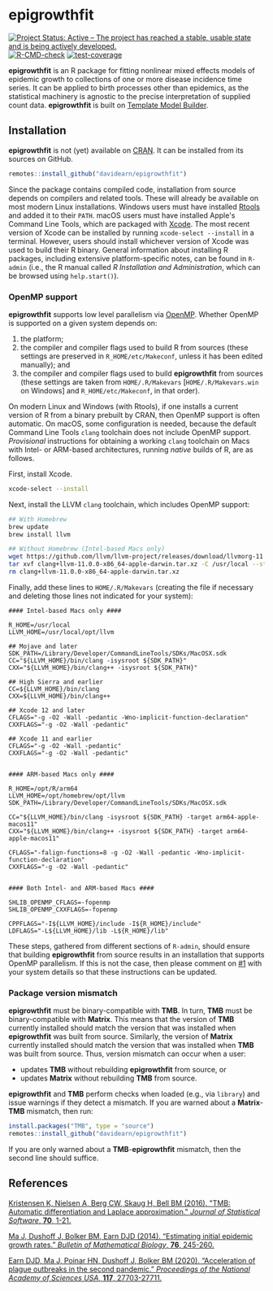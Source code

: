 # epigrowthfit

<!-- badges: start -->
[![Project Status: Active – The project has reached a stable, usable state and is being actively developed.](https://www.repostatus.org/badges/latest/active.svg)](https://www.repostatus.org/#active)
[![R-CMD-check](https://github.com/davidearn/epigrowthfit/actions/workflows/R-CMD-check.yaml/badge.svg)](https://github.com/davidearn/epigrowthfit/actions/workflows/R-CMD-check.yaml)
[![test-coverage](https://github.com/davidearn/epigrowthfit/actions/workflows/test-coverage.yaml/badge.svg)](https://github.com/davidearn/epigrowthfit/actions/workflows/test-coverage.yaml)
<!-- badges: end -->

**epigrowthfit** is an R package for fitting nonlinear mixed effects
models of epidemic growth to collections of one or more disease
incidence time series. It can be applied to birth processes other
than epidemics, as the statistical machinery is agnostic to the
precise interpretation of supplied count data. **epigrowthfit**
is built on [Template Model Builder](https://github.com/kaskr/adcomp).

## Installation

**epigrowthfit** is not (yet) available on
[CRAN](https://cran.r-project.org/). 
It can be installed from its sources on GitHub.

```r
remotes::install_github("davidearn/epigrowthfit")
```

Since the package contains compiled code, installation from source 
depends on compilers and related tools.
These will already be available on most modern Linux installations.
Windows users must have installed
[Rtools](https://cran.r-project.org/bin/windows/Rtools/)
and added it to their `PATH`.
macOS users must have installed Apple's Command Line Tools,
which are packaged with [Xcode](https://developer.apple.com/xcode/).
The most recent version of Xcode can be installed by running 
`xcode-select --install` in a terminal.
However, users should install whichever version of Xcode was used 
to build their R binary.
General information about installing R packages, 
including extensive platform-specific notes, can be found in `R-admin`
(i.e., the R manual called _R Installation and Administration_,
which can be browsed using `help.start()`).

### OpenMP support

**epigrowthfit** supports low level parallelism via 
[OpenMP](https://en.wikipedia.org/wiki/OpenMP).
Whether OpenMP is supported on a given system depends on:

1. the platform;
2. the compiler and compiler flags used to build R from sources
   (these settings are preserved in `R_HOME/etc/Makeconf`, 
   unless it has been edited manually); and
3. the compiler and compiler flags used to build **epigrowthfit**
   from sources (these settings are taken from `HOME/.R/Makevars`
   [`HOME/.R/Makevars.win` on Windows] and `R_HOME/etc/Makeconf`, 
   in that order).

On modern Linux and Windows (with Rtools), if one installs
a current version of R from a binary prebuilt by CRAN, then
OpenMP support is often automatic.
On macOS, some configuration is needed, because the default
Command Line Tools `clang` toolchain does not include OpenMP
support. _Provisional_ instructions for obtaining a working
`clang` toolchain on Macs with Intel- or ARM-based architectures,
running _native_ builds of R, are as follows.

First, install Xcode.

```bash
xcode-select --install
```

Next, install the LLVM `clang` toolchain, which includes OpenMP 
support:

```bash
## With Homebrew
brew update
brew install llvm

## Without Homebrew (Intel-based Macs only)
wget https://github.com/llvm/llvm-project/releases/download/llvmorg-11.0.0/clang+llvm-11.0.0-x86_64-apple-darwin.tar.xz
tar xvf clang+llvm-11.0.0-x86_64-apple-darwin.tar.xz -C /usr/local --strip-components 1
rm clang+llvm-11.0.0-x86_64-apple-darwin.tar.xz
```

Finally, add these lines to `HOME/.R/Makevars` (creating the 
file if necessary and deleting those lines not indicated for 
your system):

```make
#### Intel-based Macs only ####

R_HOME=/usr/local
LLVM_HOME=/usr/local/opt/llvm

## Mojave and later
SDK_PATH=/Library/Developer/CommandLineTools/SDKs/MacOSX.sdk
CC="${LLVM_HOME}/bin/clang -isysroot ${SDK_PATH}"
CXX="${LLVM_HOME}/bin/clang++ -isysroot ${SDK_PATH}"

## High Sierra and earlier
CC=${LLVM_HOME}/bin/clang
CXX=${LLVM_HOME}/bin/clang++

## Xcode 12 and later
CFLAGS="-g -O2 -Wall -pedantic -Wno-implicit-function-declaration"
CXXFLAGS="-g -O2 -Wall -pedantic"

## Xcode 11 and earlier
CFLAGS="-g -O2 -Wall -pedantic"
CXXFLAGS="-g -O2 -Wall -pedantic"


#### ARM-based Macs only ####

R_HOME=/opt/R/arm64
LLVM_HOME=/opt/homebrew/opt/llvm
SDK_PATH=/Library/Developer/CommandLineTools/SDKs/MacOSX.sdk

CC="${LLVM_HOME}/bin/clang -isysroot ${SDK_PATH} -target arm64-apple-macos11"
CXX="${LLVM_HOME}/bin/clang++ -isysroot ${SDK_PATH} -target arm64-apple-macos11"

CFLAGS="-falign-functions=8 -g -O2 -Wall -pedantic -Wno-implicit-function-declaration"
CXXFLAGS="-g -O2 -Wall -pedantic"


#### Both Intel- and ARM-based Macs ####

SHLIB_OPENMP_CFLAGS=-fopenmp
SHLIB_OPENMP_CXXFLAGS=-fopenmp

CPPFLAGS="-I${LLVM_HOME}/include -I${R_HOME}/include"
LDFLAGS="-L${LLVM_HOME}/lib -L${R_HOME}/lib"
```

These steps, gathered from different sections of `R-admin`, 
should ensure that building **epigrowthfit** from source 
results in an installation that supports OpenMP parallelism. 
If this is not the case, then please comment on 
[#1](https://github.com/davidearn/epigrowthfit/issues/1)
with your system details so that these instructions can be 
updated.


### Package version mismatch

**epigrowthfit** must be binary-compatible with **TMB**. 
In turn, **TMB** must be binary-compatible with **Matrix**. 
This means that the version of **TMB** currently installed should 
match the version that was installed when **epigrowthfit** was 
built from source. Similarly, the version of **Matrix** currently 
installed should match the version that was installed when 
**TMB** was built from source. Thus, version mismatch can occur
when a user:

* updates **TMB** without rebuilding **epigrowthfit** from source, or
* updates **Matrix** without rebuilding **TMB** from source.

**epigrowthfit** and **TMB** perform checks when loaded 
(e.g., via `library`) and issue warnings if they detect a mismatch. 
If you are warned about a **Matrix**-**TMB** mismatch, then run:

```r
install.packages("TMB", type = "source")
remotes::install_github("davidearn/epigrowthfit")
```

If you are only warned about a **TMB**-**epigrowthfit** mismatch,
then the second line should suffice.

## References

[Kristensen K, Nielsen A, Berg CW, Skaug H, Bell BM (2016). "TMB: Automatic differentiation and Laplace approximation." *Journal of Statistical Software*, **70**, 1-21.](https://www.jstatsoft.org/article/view/v070i05)

[Ma J, Dushoff J, Bolker BM, Earn DJD (2014). “Estimating initial epidemic growth rates.” *Bulletin of Mathematical Biology*, **76**, 245-260.](https://davidearn.mcmaster.ca/publications/MaEtAl2014)

[Earn DJD, Ma J, Poinar HN, Dushoff J, Bolker BM (2020). “Acceleration of plague outbreaks in the second pandemic.” *Proceedings of the National Academy of Sciences USA*, **117**, 27703-27711.](https://davidearn.mcmaster.ca/publications/EarnEtAl2020)
